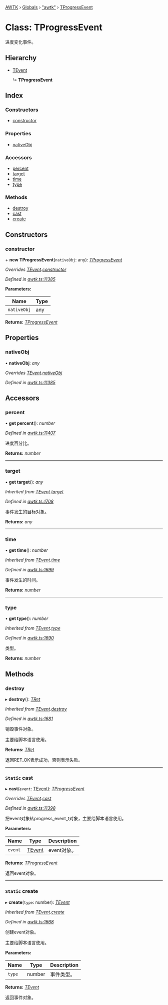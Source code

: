 [AWTK](../README.md) › [Globals](../globals.md) › ["awtk"](../modules/_awtk_.md) › [TProgressEvent](_awtk_.tprogressevent.md)

# Class: TProgressEvent

进度变化事件。

## Hierarchy

* [TEvent](_awtk_.tevent.md)

  ↳ **TProgressEvent**

## Index

### Constructors

* [constructor](_awtk_.tprogressevent.md#constructor)

### Properties

* [nativeObj](_awtk_.tprogressevent.md#nativeobj)

### Accessors

* [percent](_awtk_.tprogressevent.md#percent)
* [target](_awtk_.tprogressevent.md#target)
* [time](_awtk_.tprogressevent.md#time)
* [type](_awtk_.tprogressevent.md#type)

### Methods

* [destroy](_awtk_.tprogressevent.md#destroy)
* [cast](_awtk_.tprogressevent.md#static-cast)
* [create](_awtk_.tprogressevent.md#static-create)

## Constructors

###  constructor

\+ **new TProgressEvent**(`nativeObj`: any): *[TProgressEvent](_awtk_.tprogressevent.md)*

*Overrides [TEvent](_awtk_.tevent.md).[constructor](_awtk_.tevent.md#constructor)*

*Defined in [awtk.ts:11385](https://github.com/zlgopen/awtk-binding/blob/066f953/tools/code_gen/js/output/awtk.ts#L11385)*

**Parameters:**

Name | Type |
------ | ------ |
`nativeObj` | any |

**Returns:** *[TProgressEvent](_awtk_.tprogressevent.md)*

## Properties

###  nativeObj

• **nativeObj**: *any*

*Overrides [TEvent](_awtk_.tevent.md).[nativeObj](_awtk_.tevent.md#nativeobj)*

*Defined in [awtk.ts:11385](https://github.com/zlgopen/awtk-binding/blob/066f953/tools/code_gen/js/output/awtk.ts#L11385)*

## Accessors

###  percent

• **get percent**(): *number*

*Defined in [awtk.ts:11407](https://github.com/zlgopen/awtk-binding/blob/066f953/tools/code_gen/js/output/awtk.ts#L11407)*

进度百分比。

**Returns:** *number*

___

###  target

• **get target**(): *any*

*Inherited from [TEvent](_awtk_.tevent.md).[target](_awtk_.tevent.md#target)*

*Defined in [awtk.ts:1708](https://github.com/zlgopen/awtk-binding/blob/066f953/tools/code_gen/js/output/awtk.ts#L1708)*

事件发生的目标对象。

**Returns:** *any*

___

###  time

• **get time**(): *number*

*Inherited from [TEvent](_awtk_.tevent.md).[time](_awtk_.tevent.md#time)*

*Defined in [awtk.ts:1699](https://github.com/zlgopen/awtk-binding/blob/066f953/tools/code_gen/js/output/awtk.ts#L1699)*

事件发生的时间。

**Returns:** *number*

___

###  type

• **get type**(): *number*

*Inherited from [TEvent](_awtk_.tevent.md).[type](_awtk_.tevent.md#type)*

*Defined in [awtk.ts:1690](https://github.com/zlgopen/awtk-binding/blob/066f953/tools/code_gen/js/output/awtk.ts#L1690)*

类型。

**Returns:** *number*

## Methods

###  destroy

▸ **destroy**(): *[TRet](../enums/_awtk_.tret.md)*

*Inherited from [TEvent](_awtk_.tevent.md).[destroy](_awtk_.tevent.md#destroy)*

*Defined in [awtk.ts:1681](https://github.com/zlgopen/awtk-binding/blob/066f953/tools/code_gen/js/output/awtk.ts#L1681)*

销毁事件对象。

主要给脚本语言使用。

**Returns:** *[TRet](../enums/_awtk_.tret.md)*

返回RET_OK表示成功，否则表示失败。

___

### `Static` cast

▸ **cast**(`event`: [TEvent](_awtk_.tevent.md)): *[TProgressEvent](_awtk_.tprogressevent.md)*

*Overrides [TEvent](_awtk_.tevent.md).[cast](_awtk_.tevent.md#static-cast)*

*Defined in [awtk.ts:11398](https://github.com/zlgopen/awtk-binding/blob/066f953/tools/code_gen/js/output/awtk.ts#L11398)*

把event对象转progress_event_t对象，主要给脚本语言使用。

**Parameters:**

Name | Type | Description |
------ | ------ | ------ |
`event` | [TEvent](_awtk_.tevent.md) | event对象。  |

**Returns:** *[TProgressEvent](_awtk_.tprogressevent.md)*

返回event对象。

___

### `Static` create

▸ **create**(`type`: number): *[TEvent](_awtk_.tevent.md)*

*Inherited from [TEvent](_awtk_.tevent.md).[create](_awtk_.tevent.md#static-create)*

*Defined in [awtk.ts:1668](https://github.com/zlgopen/awtk-binding/blob/066f953/tools/code_gen/js/output/awtk.ts#L1668)*

创建event对象。

主要给脚本语言使用。

**Parameters:**

Name | Type | Description |
------ | ------ | ------ |
`type` | number | 事件类型。  |

**Returns:** *[TEvent](_awtk_.tevent.md)*

返回事件对象。

